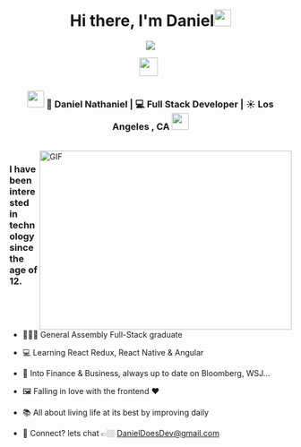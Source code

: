 
<div align="center">
   <h1>Hi there, I'm Daniel<img src="https://media.giphy.com/media/hvRJCLFzcasrR4ia7z/giphy.gif" width="30px"> </h1>
   
   
   <img src="https://pronoun.cyou/x/y?subject=He&object=Him&height=30"> 
</div>

<p align='center'>
   <a href="https://www.linkedin.com/in/danielnathaniely/"><img height="33" src="https://cdn-icons-png.flaticon.com/512/174/174857.png"></a>&nbsp;&nbsp;
 </p>

<div align="center">
<h3><img src="https://media.giphy.com/media/WUlplcMpOCEmTGBtBW/giphy.gif" width="30"> 🙎 Daniel Nathaniel | 💻 Full Stack Developer |  ☀️ Los Angeles , CA <img src="https://media.giphy.com/media/WUlplcMpOCEmTGBtBW/giphy.gif" width="30"></h3>
</div>


<br />
<img align="right" height="320px" width="450px" alt="GIF" src="https://media2.giphy.com/media/vhVqGkxDYxAaRbOWVp/giphy.gif?cid=ecf05e479mcu2c7w9qunzgism4nate4ps8j1m2xc0vvk4w45&rid=giphy.gif&ct=g" />
<p align="center">
  <h3> I have been interested in technology since the age of 12.</h3>
</p>

 - 👨🏽‍🏫 General Assembly Full-Stack graduate

 - 💻 Learning React Redux, React Native & Angular
    
 - 🏦 Into Finance & Business, always up to date on Bloomberg, WSJ...
 
 - 🖼️ Falling in love with the frontend :heart:
 
 - 📚 All about living life at its best by improving daily
 
 - 💬 Connect? lets chat 👉🏼 DanielDoesDev@gmail.com
 

